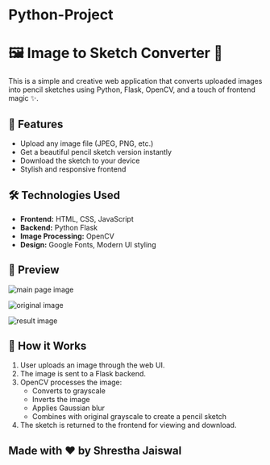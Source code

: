 # Python-Project
# 🖼️ Image to Sketch Converter 🎨

This is a simple and creative web application that converts uploaded images into pencil sketches using Python, Flask, OpenCV, and a touch of frontend magic ✨.

## 🚀 Features

- Upload any image file (JPEG, PNG, etc.)
- Get a beautiful pencil sketch version instantly
- Download the sketch to your device
- Stylish and responsive frontend


## 🛠️ Technologies Used

- **Frontend:** HTML, CSS, JavaScript
- **Backend:** Python Flask
- **Image Processing:** OpenCV
- **Design:** Google Fonts, Modern UI styling


## 📸 Preview

![main page image](https://github.com/user-attachments/assets/43107ff4-65a9-4165-a30e-762d27643bc2)

![original image](https://github.com/user-attachments/assets/bfa16240-6ef3-4ba8-8ce1-28622e461ce2)

![result image](https://github.com/user-attachments/assets/150303b2-76b5-4005-9531-bf28f1ba2640)


## 🧠 How it Works

1. User uploads an image through the web UI.
2. The image is sent to a Flask backend.
3. OpenCV processes the image:
   - Converts to grayscale
   - Inverts the image
   - Applies Gaussian blur
   - Combines with original grayscale to create a pencil sketch
4. The sketch is returned to the frontend for viewing and download.



## Made with ❤️ by Shrestha Jaiswal



